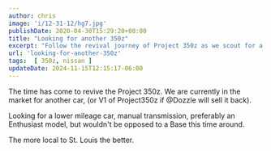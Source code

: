 ```yaml
---
author: chris
image: 'i/12-31-12/hg7.jpg'
publishDate: 2020-04-30T15:29:20+00:00
title: "Looking for another 350z"
excerpt: "Follow the revival journey of Project 350z as we scout for a lower mileage, manual transmission model, closest to St. Louis."
url: 'looking-for-another-350z'
tags:  [ 350z, nissan ] 
updateDate: 2024-11-15T12:15:17-06:00
---
```


The time has come to revive the Project 350z. We are currently in the market for another car, (or V1 of Project350z if @Dozzle will sell it back).

Looking for a lower mileage car, manual transmission, preferably an Enthusiast model, but wouldn't be opposed to a Base this time around.

The more local to St. Louis the better.
